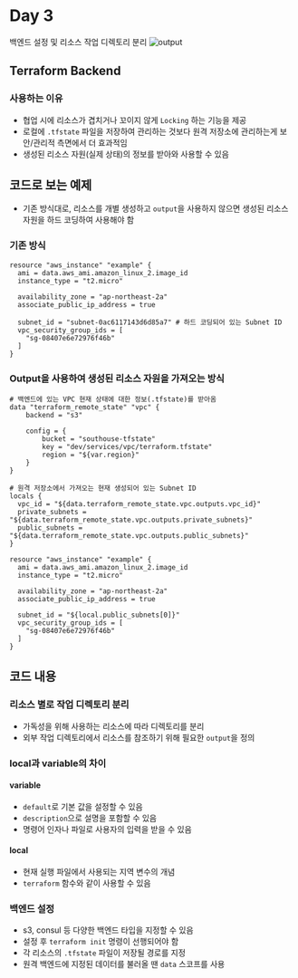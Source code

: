 # Day 3
백엔드 설정 및 리소스 작업 디렉토리 분리
![output](https://img1.daumcdn.net/thumb/R1280x0/?scode=mtistory2&fname=https%3A%2F%2Fblog.kakaocdn.net%2Fdn%2Fvniz4%2FbtrKn7Ud1nI%2Fr0PwlaT4VhPV5ve9mos1Kk%2Fimg.png)

## Terraform Backend

### 사용하는 이유
- 협업 시에 리소스가 겹치거나 꼬이지 않게 `Locking` 하는 기능을 제공
- 로컬에 `.tfstate` 파일을 저장하여 관리하는 것보다 원격 저장소에 관리하는게 보안/관리적 측면에서 더 효과적임
- 생성된 리소스 자원(실제 상태)의 정보를 받아와 사용할 수 있음

## 코드로 보는 예제
- 기존 방식대로, 리소스를 개별 생성하고 `output`을 사용하지 않으면 생성된 리소스 자원을 하드 코딩하여 사용해야 함

### 기존 방식
```
resource "aws_instance" "example" {
  ami = data.aws_ami.amazon_linux_2.image_id
  instance_type = "t2.micro"

  availability_zone = "ap-northeast-2a"
  associate_public_ip_address = true

  subnet_id = "subnet-0ac6117143d6d85a7" # 하드 코딩되어 있는 Subnet ID
  vpc_security_group_ids = [ 
    "sg-08407e6e72976f46b"
  ]
}
```

### Output을 사용하여 생성된 리소스 자원을 가져오는 방식
```
# 백엔드에 있는 VPC 현재 상태에 대한 정보(.tfstate)를 받아옴
data "terraform_remote_state" "vpc" {
    backend = "s3"

    config = {
        bucket = "southouse-tfstate"
        key = "dev/services/vpc/terraform.tfstate"
        region = "${var.region}"
    }
}

# 원격 저장소에서 가져오는 현재 생성되어 있는 Subnet ID
locals {
  vpc_id = "${data.terraform_remote_state.vpc.outputs.vpc_id}"
  private_subnets = "${data.terraform_remote_state.vpc.outputs.private_subnets}"
  public_subnets = "${data.terraform_remote_state.vpc.outputs.public_subnets}" 
}

resource "aws_instance" "example" {
  ami = data.aws_ami.amazon_linux_2.image_id
  instance_type = "t2.micro"

  availability_zone = "ap-northeast-2a"
  associate_public_ip_address = true

  subnet_id = "${local.public_subnets[0]}" 
  vpc_security_group_ids = [ 
    "sg-08407e6e72976f46b"
  ]
}
```

## 코드 내용

### 리소스 별로 작업 디렉토리 분리
- 가독성을 위해 사용하는 리소스에 따라 디렉토리를 분리
- 외부 작업 디렉토리에서 리소스를 참조하기 위해 필요한 `output`을 정의

### local과 variable의 차이

#### variable
- `default`로 기본 값을 설정할 수 있음
- `description`으로 설명을 포함할 수 있음
- 명령어 인자나 파일로 사용자의 입력을 받을 수 있음

#### local
- 현재 실행 파일에서 사용되는 지역 변수의 개념
- `terraform` 함수와 같이 사용할 수 있음

### 백엔드 설정
- s3, consul 등 다양한 백엔드 타입을 지정할 수 있음
- 설정 후 `terraform init` 명령이 선행되어야 함
- 각 리소스의 `.tfstate` 파일이 저장될 경로를 지정
- 원격 백엔드에 지정된 데이터를 불러올 땐 `data` 스코프를 사용